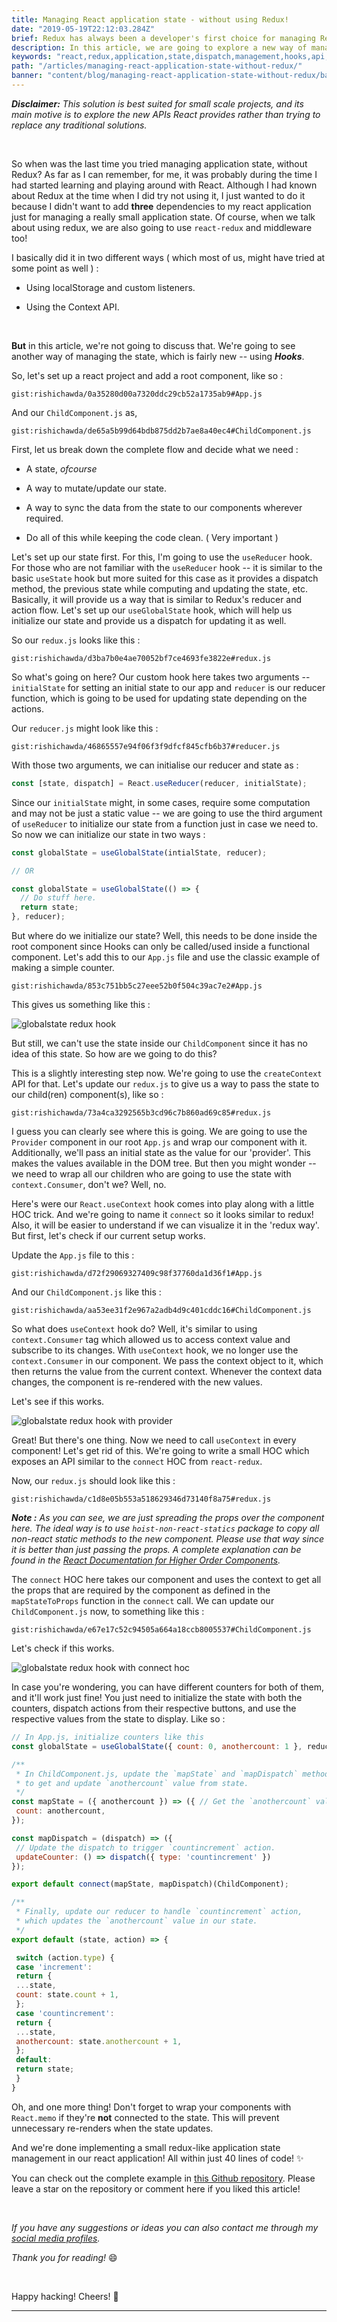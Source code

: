 ```yaml
---
title: Managing React application state - without using Redux!
date: "2019-05-19T22:12:03.284Z"
brief: Redux has always been a developer's first choice for managing React application state. In this article, we will discuss managing the global state of a react application without using our most loved library for the purpose.
description: In this article, we are going to explore a new way of managing React application state by using hooks. We'll try to leverage the React.useContext and React.useReducer hooks to manage our application state without using redux.
keywords: "react,redux,application,state,dispatch,management,hooks,api,React,useContext,useReducer,context,reducer,components"
path: "/articles/managing-react-application-state-without-redux/"
banner: "content/blog/managing-react-application-state-without-redux/banner.jpg"
---
```


**_Disclaimer:_** _This solution is best suited for small scale projects, and its main motive is to explore the new APIs React provides rather than trying to replace any traditional solutions._

<br/>

So when was the last time you tried managing application state, without Redux? As far as I can remember, for me, it was probably during the time I had started learning and playing around with React. Although I had known about Redux at the time when I did try not using it, I just wanted to do it because I didn't want to add **three** dependencies to my react application just for managing a really small application state. Of course, when we talk about using redux, we are also going to use `react-redux` and middleware too!

I basically did it in two different ways ( which most of us, might have tried at some point as well ) :

- Using localStorage and custom listeners.

- Using the Context API.

<br>

**But** in this article, we're not going to discuss that. We're going to see another way of managing the state, which is fairly new -- using **_Hooks_**.

So, let's set up a react project and add a root component, like so :

`gist:rishichawda/0a35280d00a7320ddc29cb52a1735ab9#App.js`

And our `ChildComponent.js` as,

`gist:rishichawda/de65a5b99d64bdb875dd2b7ae8a40ec4#ChildComponent.js`

First, let us break down the complete flow and decide what we need :

- A state, _ofcourse_

- A way to mutate/update our state.

- A way to sync the data from the state to our components wherever required.

- Do all of this while keeping the code clean. ( Very important )

Let's set up our state first. For this, I'm going to use the `useReducer` hook. For those who are not familiar with the `useReducer` hook -- it is similar to the basic `useState` hook but more suited for this case as it provides a dispatch method, the previous state while computing and updating the state, etc. Basically, it will provide us a way that is similar to Redux's reducer and action flow. Let's set up our `useGlobalState` hook, which will help us initialize our state and provide us a dispatch for updating it as well.

So our `redux.js` looks like this :

`gist:rishichawda/d3ba7b0e4ae70052bf7ce4693fe3822e#redux.js`

So what's going on here? Our custom hook here takes two arguments -- `initialState` for setting an initial state to our app and `reducer` is our reducer function, which is going to be used for updating state depending on the actions.

Our `reducer.js` might look like this :

`gist:rishichawda/46865557e94f06f3f9dfcf845cfb6b37#reducer.js`

With those two arguments, we can initialise our reducer and state as :

```javascript
const [state, dispatch] = React.useReducer(reducer, initialState);
```

Since our `initialState` might, in some cases, require some computation and may not be just a static value -- we are going to use the third argument of `useReducer` to initialize our state from a function just in case we need to. So now we can initialize our state in two ways :

```javascript
const globalState = useGlobalState(intialState, reducer);

// OR

const globalState = useGlobalState(() => {
  // Do stuff here.
  return state;
}, reducer);
```

But where do we initialize our state? Well, this needs to be done inside the root component since Hooks can only be called/used inside a functional component. Let's add this to our `App.js` file and use the classic example of making a simple counter.

`gist:rishichawda/853c751bb5c27eee52b0f504c39ac7e2#App.js`

This gives us something like this :

![globalstate redux hook](./demo-with-globalstate-redux-hook.gif)

But still, we can't use the state inside our `ChildComponent` since it has no idea of this state. So how are we going to do this?

This is a slightly interesting step now. We're going to use the `createContext` API for that. Let's update our `redux.js` to give us a way to pass the state to our child(ren) component(s), like so :

`gist:rishichawda/73a4ca3292565b3cd96c7b860ad69c85#redux.js`

I guess you can clearly see where this is going. We are going to use the `Provider` component in our root `App.js` and wrap our component with it. Additionally, we'll pass an initial state as the value for our 'provider'. This makes the values available in the DOM tree. But then you might wonder -- we need to wrap all our children who are going to use the state with `context.Consumer`, don't we? Well, no.

Here's were our `React.useContext` hook comes into play along with a little HOC trick. And we're going to name it `connect` so it looks similar to redux! Also, it will be easier to understand if we can visualize it in the 'redux way'. But first, let's check if our current setup works.

Update the `App.js` file to this :

`gist:rishichawda/d72f29069327409c98f37760da1d36f1#App.js`

And our `ChildComponent.js` like this :

`gist:rishichawda/aa53ee31f2e967a2adb4d9c401cddc16#ChildComponent.js`

So what does `useContext` hook do? Well, it's similar to using `context.Consumer` tag which allowed us to access context value and subscribe to its changes. With `useContext` hook, we no longer use the `context.Consumer` in our component. We pass the context object to it, which then returns the value from the current context. Whenever the context data changes, the component is re-rendered with the new values.

Let's see if this works.

![globalstate redux hook with provider](./demo-with-globalstate-redux-hook-provider.gif)

Great! But there's one thing. Now we need to call `useContext` in every component! Let's get rid of this. We're going to write a small HOC which exposes an API similar to the `connect` HOC from `react-redux`.

Now, our `redux.js` should look like this :

`gist:rishichawda/c1d8e05b553a518629346d73140f8a75#redux.js`

**_Note :_** _As you can see, we are just spreading the props over the component here. The ideal way is to use `hoist-non-react-statics` package to copy all non-react static methods to the new component. Please use that way since it is better than just passing the props. A complete explanation can be found in the [React Documentation for Higher Order Components](https://reactjs.org/docs/higher-order-components.html#static-methods-must-be-copied-over)._

The `connect` HOC here takes our component and uses the context to get all the props that are required by the component as defined in the `mapStateToProps` function in the `connect` call. We can update our `ChildComponent.js` now, to something like this :

`gist:rishichawda/e67e17c52c94505a664a18ccb8005537#ChildComponent.js`

Let's check if this works.

![globalstate redux hook with connect hoc](./demo-with-connect-redux-hoc.gif)

In case you're wondering, you can have different counters for both of them, and it'll work just fine! You just need to initialize the state with both the counters, dispatch actions from their respective buttons, and use the respective values from the state to display. Like so :

```jsx
// In App.js, initialize counters like this
const globalState = useGlobalState({ count: 0, anothercount: 1 }, reducer);

/**
 * In ChildComponent.js, update the `mapState` and `mapDispatch` methods
 * to get and update `anothercount` value from state.
 */
const mapState = ({ anothercount }) => ({ // Get the `anothercount` value from state.
 count: anothercount,
});

const mapDispatch = (dispatch) => ({
 // Update the dispatch to trigger `countincrement` action.
 updateCounter: () => dispatch({ type: 'countincrement' })
});

export default connect(mapState, mapDispatch)(ChildComponent);

/**
 * Finally, update our reducer to handle `countincrement` action,
 * which updates the `anothercount` value in our state.
 */
export default (state, action) => {

 switch (action.type) {
 case 'increment':
 return {
 ...state,
 count: state.count + 1,
 };
 case 'countincrement':
 return {
 ...state,
 anothercount: state.anothercount + 1,
 };
 default:
 return state;
 }
}

```

Oh, and one more thing! Don't forget to wrap your components with `React.memo` if they're **not** connected to the state. This will prevent unnecessary re-renders when the state updates.

And we're done implementing a small redux-like application state management in our react application! All within just 40 lines of code! ✨

You can check out the complete example in [this Github repository](https://github.com/rishichawda/globalstate-hook-example). Please leave a star on the repository or comment here if you liked this article!

<br />

_If you have any suggestions or ideas you can also contact me through my [social media profiles](/)._

_Thank you for reading!_ 😄

<br/>

Happy hacking! Cheers! 🎉

<hr />
